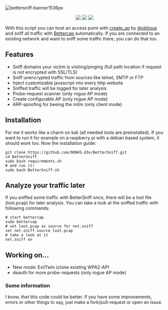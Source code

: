![bettersniff-banner1536px](https://user-images.githubusercontent.com/79598596/154769341-1c379aeb-c39e-4c53-9344-8ef8c85b7b92.png)
<p align="center">
  <img src="https://img.shields.io/badge/Ask%20me-anything-1abc9c.svg">
  <img src="https://img.shields.io/github/license/90N45-d3v/BetterSniff.svg">
  <img src="https://img.shields.io/badge/Made%20with-Bash-1f425f.svg">
</p>

With this script you can host an access point with [create_ap](https://github.com/oblique/create_ap) by [@oblique](https://github.com/oblique) and sniff all traffic with [Bettercap](https://www.bettercap.org/) automatically.
If you are connected to an existing network and want to sniff some traffic there, you can do that too.

## Features
- Sniff domains your victim is visiting/pinging (full path location if request is not encrypted with SSL/TLS)
- Sniff unencrypted traffic from sources like telnet, SMTP or FTP
- Inject customizable javascript into every http website
- Sniffed traffic will be logged for later analysis
- Probe-request scanner (only rogue AP mode)
- Create configurable AP (only rogue AP mode)
- ARP-spoofing for beeing the mitm (only client mode)

## Installation
For me it works like a charm on kali (all needed tools are preinstalled). If you want to run it for example on a raspberry pi with a debian based system, it should work too.
Now the installation guide:
```
git clone https://github.com/90N45-d3v/BetterSniff.git
cd BetterSniff
sudo bash requirements.sh
# and run it!
sudo bash BetterSniff.sh
```

## Analyze your traffic later
If you sniffed some traffic with BetterSniff once, there will be a loot file (loot.pcap) for later analysis.
You can take a look at the sniffed traffic with following commands:
```
# start bettercap
sudo bettercap
# set loot.pcap as source for net.sniff
set net.sniff.source loot.pcap
# take a look at it
net.sniff on
```

## Working on...
- New mode: EvilTwin (clone existing WPA2-AP)
- deauth for more probe-requests (only rogue AP mode)

### Some information
I know, that this code could be better. 
If you have some improvements, errors or other things to say, just make a fork/pull-request or open an issue.
